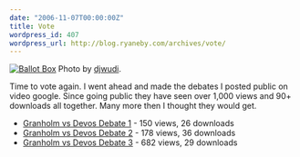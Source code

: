 ```yaml
---
date: "2006-11-07T00:00:00Z"
title: Vote
wordpress_id: 407
wordpress_url: http://blog.ryaneby.com/archives/vote/
---
```

<a href="http://flickr.com/photos/djwudi/8938751/"><img src="http://static.flickr.com/6/8938751_806de16417_m.jpg" alt="Ballot Box" /></a>
Photo by <a href="http://flickr.com/photos/djwudi/8938751/">djwudi</a>.

Time to vote again. I went ahead and made the debates I posted public on video google. Since going public they have seen over 1,000 views and 90+ downloads all together. Many more then I thought they would get.

<ul>
<li><a href="http://video.google.com/videoplay?docid=4004584516966450316">Granholm vs Devos Debate 1</a> - 150 views, 26 downloads</li>
<li><a href="http://video.google.com/videoplay?docid=-4336090904753718210">Granholm vs Devos Debate 2</a> - 178 views, 36 downloads</li>
<li><a href="http://video.google.com/videoplay?docid=-8656140497107992286">Granholm vs Devos Debate 3</a> - 682 views, 29 downloads</li>
</ul>
